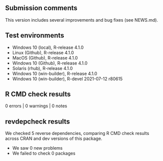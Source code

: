 ## Submission comments
This version includes several improvements and bug fixes (see NEWS.md).

## Test environments
* Windows 10 (local), R-release 4.1.0
* Linux (Github), R-release 4.1.0
* MacOS (Github), R-release 4.1.0
* Windows 10 (Github), R-release 4.1.0
* Solaris (rhub), R-release 4.1.0
* Windows 10 (win-builder), R-release 4.1.0
* Windows 10 (win-builder), R-devel 2021-07-12 r80615

## R CMD check results
0 errors | 0 warnings | 0 notes

## revdepcheck results

We checked 5 reverse dependencies, comparing R CMD check results across CRAN and dev versions of this package.

 * We saw 0 new problems
 * We failed to check 0 packages
